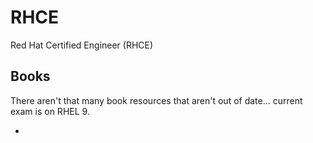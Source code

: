 # RHCE

Red Hat Certified Engineer (RHCE)

## Books

There aren't that many book resources that aren't out of date... current exam is on RHEL 9.

* 